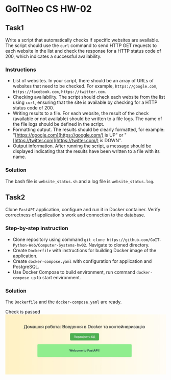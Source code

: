 # GoITNeo CS HW-02

## Task1

Write a script that automatically checks if specific websites are available.
The script should use the `curl` command to send HTTP GET requests to each website in the list and check the response for a HTTP status code of 200, which indicates a successful availability.

### Instructions

* List of websites. In your script, there should be an array of URLs of websites that need to be checked. For example, `https://google.com`, `https://facebook.com`, `https://twitter.com`.
* Checking availability. The script should check each website from the list using `curl`, ensuring that the site is available by checking for a HTTP status code of 200.
* Writing results to a file. For each website, the result of the check (available or not available) should be written to a file logs. The name of the file logs should be defined in the script.
* Formatting output. The results should be clearly formatted, for example: "[https://google.com](https://google.com/) is UP" or "[https://twitter.com](https://twitter.com/) is DOWN".
* Output information. After running the script, a message should be displayed indicating that the results have been written to a file with its name.

### Solution

The bash file is `website_status.sh` and a log file is `website_status.log`.

## Task2

Clone `FastAPI` application, configure and run it in Docker container. Verify correctness of application's work and connection to the database.

### Step-by-step instruction
 * Clone repository using command `git clone https://github.com/GoIT-Python-Web/Computer-Systems-hw02`. Navigate to cloned directory.
 * Create `Dockerfile` with instructions for building Docker image of the application.
 * Create `docker-compose.yaml` with configuration for application and PostgreSQL.
 * Use Docker Compose to build environment, run command `docker-compose up` to start environment.

### Solution

The `Dockerfile` and the `docker-compose.yaml` are ready.

Check is passed
![Check is passed](./data/hw_done.jpg)
